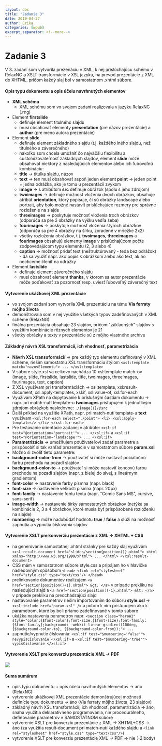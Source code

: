 ```yaml
---
layout: doc
title: "Zadanie 3"
date: 2019-04-27
author: Erika
categories: [wpub]
excerpt_separator: <!--more-->
---
```


# Zadanie 3

V 3. zadaní som vytvorila prezenáciu v XML, k nej prislúchajúcu schému v RelaxNG a XSLT transformácie v XSL jazyku, na prevod prezentácie z XML do XHTML, pričom každý slaj bol v samostatnom .xhtml súbore.

#### Opis typu dokumentu a opis účelu navrhnutých elementov

- **XML schéma**
	- XML schému som vo svojom zadaní realizovala v jazyku RelaxNG (.rng)
- Element **firstslide** 
	- definuje element titulného slajdu
	- musí obsahovať elementy **presentation** (pre názov prezentácie) a **author** (pre meno autora prezentácie)
- Element **slide** 
	- definuje element základného slajdu (t.j. každého iného slajdu, než titulného a záverečného)
	- nakoľko som chcela umožniť čo najväčšiu flexibilitu a customizovateľnosť základných slajdov, element **slide** môže obsahovať niektorý z nasledujúcich elementov alebo ich ľubovoľnú kombináciu:
  - **title** -> titulka slajdu, názov
  - **text** -> ten musí obsahovať aspoň jeden element **point** -> jeden point = jedna odrážka, ako je tomu u prezentácií zvykom
  - **image** -> s atribútom **src** definuje obrázok (spolu s jeho zdrojom)
  - **twoimages** -> definuje možnosť vloženia dvoch obrázkov, obsahuje atribút **orientation**, ktorý popisuje, či sú obrázky landscape alebo portrait, aby bolo možné nastaviť prislúchajúce rozmery pre správne rozloženie na slajde
  - **threeimages** -> poskytuje možnosť vloženia troch obrázkov (odporúča sa pre 3 obrázky na výšku vedľa seba)
  - **fourimages** -> poskytuje možnosť vloženia štyroch obrázkov (odporúča sa pre 4 obrázky na šírku, zoradené v mriežke 2x2)
  - všetky rozloženia obrázkov, t.j. **twoimages**, **threeimages** a **fourimages** obsahujú elementy **image** v prislúchajúcom počte zodpovedajúcom typu elementu (2, 3 alebo 4)
  - **caption** -> možnosť pridať text (neštruktúrovaný - teda bez odrážok) - dá sa využiť napr. ako popis k obrázkom alebo ako text, ak ho nechceme členiť na odrážky
- Element **lastslide** 
	- definuje element záverečného slajdu
	- musí obsahovať element **thanks**, v ktorom sa autor prezentácie môže poďakovať za pozornosť resp. uviesť ľubovoľný záverečný text
 

#### Vytvorenie ukážkovej XML prezentácie

- vo svojom zadaní som vytvorila XML prezentáciu na tému **Via ferraty môjho života**
- demonštrovala som v nej využitie všetkých typov zadefinovaných v XML schéme (RelaxNG)
- finálna prezentácia obsahuje 23 slajdov, pričom "základných" slajdov s využitím kombinácie rôznych elementov je 21
- všetky obrázky a texty v prezentácie sú z môjho vlastného archívu


#### Základný návrh XSL transformácií, ich vhodnosť, parametrizácia
- **Návrh XSL transoformácií** -> pre každý typ elementu definovaný v XML schéme, riešim samostatnú XSL transformáciu štýlom `<xsl:template match="nazovElementu"> ... </xsl:template>`
- V súbore style.xsl sa celkovo nachádza 10 xsl:template match-ov (image, slide, firstslide, lastslide, title, twoimages, threeimages, fourimages, text, caption)
- Z XSL využívam pri transformáciách -> xsl:template, xsl:result-document, xsl:apply-templates, xsl:if, xsl:value-of, xsl:for-each
- Využívam XPath na dopytovanie k príslušným častiam dokumentu -> napr. pri match-nutí template-u **twoimages** pristupujem k jednotlivým zdrojom obrázkob nasledovne: `./image[1]/@src`
- Ďalší príklad na využitie XPath, napr. pri match-nutí template-u **text** využívam `<xsl:for-each select="./point"> <li> <xsl:apply-templates/> </li> </xsl:for-each>`
- Pre testovanie orientácie zadanej v atribúte: `<xsl:if test="@orientation='portrait'"> ... </xsl:if>` a `<xsl:if test="@orientation='landscape'"> ... </xsl:if>`
- **Parametrizácia** -> umožňujem používateľovi zadať parametre a prispôsobiť si tak vzhľad prezentácie v samostatnom súbore **param.xsl**
- Možno si zvoliť tieto parametre:
- **background-color-from** -> používateľ si môže nastaviť počiatočnú farbu prechodu na pozadí slajdov
- **background-color-to** -> používateľ si môže nastaviť koncovú farbu prechodu na pozadí slajdov (napr. z bielej do sivej, s lineárnym gradientom)
- **font-color** -> nastavenie farby písmna (napr. black)
- **font-size** -> nastavenie veľkosti písmna (napr. 20px)
- **font-family** -> nastavenie fontu textu (napr. "Comic Sans MS", cursive, sans-serif)
- **image-width** -> nastavenie šírky samostatných obrázkov (netýka sa kombinácie 2, 3 a 4 obrázkov, ktoré musia byť prispôsobené rozloženiu na slajde)
- **numbering** -> môže nadobúdať hodnotu **true** / **false** a slúži na možnosť zapnutia a vypnutia číslovania slajdov

#### Vytvorenie XSLT pre konverziu prezentácie z XML -> XHTML + CSS
- na generovanie samostatnej .xhtml stránky pre každý slaj využívam `<xsl:result-document href="slides/section{position()}.xhtml"> <html xmlns="http://www.w3.org/1999/xhtml"> ... </html> </xsl:result-document>`
- CSS mám v samostatnom súbore style.css a pripájam ho v hlavičke nasledovným spôsobom `<head> <link rel="stylesheet" href="style.css" type="text/css"/> </head>`
- prelinkovanie dokumentov realizujem `<a href="section{position()+1}.xhtml"> &gt; </a>` v prípade prekliku na nasledujúci slajd a `<a href="section{position()-1}.xhtml"> &lt; </a>` v prípade prekliku na predchádzajúci slajd
- nastavovanie parametrov riešim importovaním do súboru **style.xsl** ->  `<xsl:include href="param.xsl" />` a potom k ním pristupujem ako k parametrom, ktoré by boli priamo zadefinované v tomto súbore
- ukážka nastavenia parametrov napr. `<section class="heroW2" style="color:{$font-color};font-size:{$font-size};font-family:{$font-family};background: -webkit-linear-gradient(100deg, {$background-color-to}, {$background-color-from});"> ...`
- zapnutie/vypnutie číslovania: `<xsl:if test="$numbering='false'"> nevypisCislovanie </xsl:if>` a `<xsl:if test="$numbering='true'"> vypisCislovanie </xsl:if>`


#### Vytvorenie XSLT pre konverziu prezentácie XML -> PDF

![](https://media.giphy.com/media/GDnomdqpSHlIs/giphy.gif)


#### Suma sumárum
- opis typu dokumentu + opis účelu navrhnutých elementov -> áno (RelaxNG)
- vytvorenie ukážkovej XML prezentácie demonštrujúcej možnosti definície typu dokumentu -> áno (Via ferraty môjho života, 23 slajdov)
- základný návrh XSL transformácií, ich vhodnosť, parametrizácia -> áno, snaha využitia deklaratívneho programovania, nie procedurálneho, definovanie parametrov v SAMOSTATNOM súbore
- vytvorenie XSLT pre konverziu prezentácie z XML -> XHTML+CSS -> áno (za využitia result-document pri match-nutí každého slajdu a `<link rel="stylesheet" href="style.css" type="text/css"/>`)
- vytvorenie XSLT pre konverziu prezentácie XML -> PDF -> nie (-2 body)


